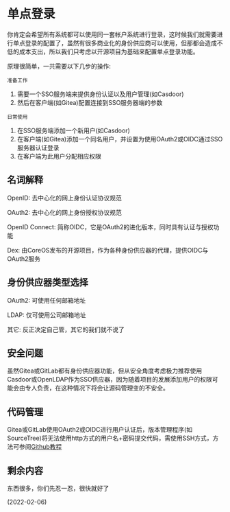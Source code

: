 # 单点登录

你肯定会希望所有系统都可以使用同一套帐户系统进行登录，这时候我们就需要进行单点登录的配置了，虽然有很多商业化的身份供应商可以使用，但那都会造成不低的成本支出，所以我们只考虑以开源项目为基础来配置单点登录功能。

原理很简单，一共需要以下几步的操作:

`准备工作`
1. 需要一个SSO服务端来提供身份认证以及用户管理(如Casdoor)
2. 然后在客户端(如Gitea)配置连接到SSO服务器端的参数

`日常使用`

1. 在SSO服务端添加一个新用户(如Casdoor)
2. 在客户端(如Gitea)添加一个同名用户，并设置为使用OAuth2或OIDC通过SSO服务器认证登录
3. 在客户端为此用户分配相应权限


## 名词解释

OpenID: 去中心化的网上身份认证协议规范

OAuth2: 去中心化的网上身份授权协议规范

OpenID Connect: 简称OIDC，它是OAuth2的进化版本，同时具有认证与授权功能

Dex: 由CoreOS发布的开源项目，作为各种身份供应器的代理，提供OIDC与OAuth2服务

## 身份供应器类型选择

OAuth2: 可使用任何邮箱地址

LDAP: 仅可使用公司邮箱地址

其它: 反正决定自己管，其它的我们就不说了


## 安全问题

虽然Gitea或GitLab都有身份供应器功能，但从安全角度考虑极力推荐使用Casdoor或OpenLDAP作为SSO供应器，因为随着项目的发展添加用户的权限可能会由专人负责，在这种情况下将会让源码管理变的不安全。

## 代码管理

Gitea或GitLab使用OAuth2或OIDC进行用户认证后，版本管理程序(如SourceTree)将无法使用http方式的用户名+密码提交代码，需使用SSH方式，方法可参阅[Github教程](https://docs.github.com/cn/authentication/connecting-to-github-with-ssh/about-ssh)

## 剩余内容

东西很多，你们先忍一忍，很快就好了

(2022-02-06)